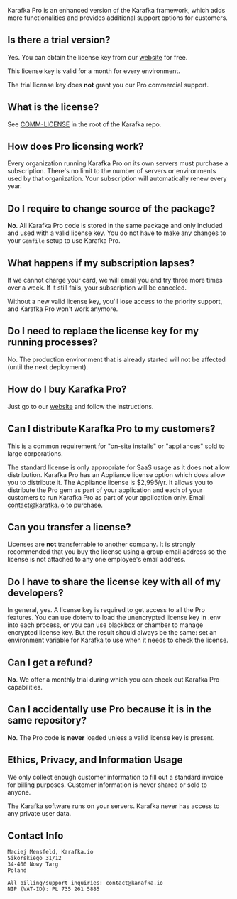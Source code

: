 Karafka Pro is an enhanced version of the Karafka framework, which adds more functionalities and provides additional support options for customers.

## Is there a trial version?

Yes. You can obtain the license key from our [website](https://karafka.io) for free.

This license key is valid for a month for every environment.

The trial license key does **not** grant you our Pro commercial support.

## What is the license?

See [COMM-LICENSE](https://github.com/karafka/karafka/blob/master/LICENSE-COMM) in the root of the Karafka repo.

## How does Pro licensing work?

Every organization running Karafka Pro on its own servers must purchase a subscription. There's no limit to the number of servers or environments used by that organization. Your subscription will automatically renew every year.

## Do I require to change source of the package?

**No**. All Karafka Pro code is stored in the same package and only included and used with a valid license key. You do not have to make any changes to your `Gemfile` setup to use Karafka Pro.

## What happens if my subscription lapses?

If we cannot charge your card, we will email you and try three more times over a week. If it still fails, your subscription will be canceled.

Without a new valid license key, you'll lose access to the priority support, and Karafka Pro won't work anymore.

## Do I need to replace the license key for my running processes?

No. The production environment that is already started will not be affected (until the next deployment).

## How do I buy Karafka Pro?

Just go to our [website](https://karafka.io) and follow the instructions.

## Can I distribute Karafka Pro to my customers?

This is a common requirement for "on-site installs" or "appliances" sold to large corporations.

The standard license is only appropriate for SaaS usage as it does **not** allow distribution. Karafka Pro has an Appliance license option which does allow you to distribute it. The Appliance license is $2,995/yr. It allows you to distribute the Pro gem as part of your application and each of your customers to run Karafka Pro as part of your application only. Email contact@karafka.io to purchase.

## Can you transfer a license?

Licenses are **not** transferrable to another company. It is strongly recommended that you buy the license using a group email address so the license is not attached to any one employee's email address.

## Do I have to share the license key with all of my developers?

In general, yes. A license key is required to get access to all the Pro features. You can use dotenv to load the unencrypted license key in .env into each process, or you can use blackbox or chamber to manage encrypted license key. But the result should always be the same: set an environment variable for Karafka to use when it needs to check the license.

## Can I get a refund?

**No**. We offer a monthly trial during which you can check out Karafka Pro capabilities.

## Can I accidentally use Pro because it is in the same repository?

**No**. The Pro code is **never** loaded unless a valid license key is present.

## Ethics, Privacy, and Information Usage

We only collect enough customer information to fill out a standard invoice for billing purposes. Customer information is never shared or sold to anyone.

The Karafka software runs on your servers. Karafka never has access to any private user data.

## Contact Info

```
Maciej Mensfeld, Karafka.io
Sikorskiego 31/12
34-400 Nowy Targ
Poland

All billing/support inquiries: contact@karafka.io
NIP (VAT-ID): PL 735 261 5885
```
